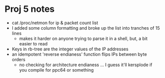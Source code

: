 # Proj 5 notes 
* cat /proc/netmon for ip & packet count list
* I added some column formatting and broke up the list into tranches of 15 lines
  * makes it harder on anyone trying to parse it in a shell, but, a bit easier to read
* Keys in rb-tree are the integer values of the IP addresses
* an idempotent 'reverse endianess' function flips IPs between byte orders
  * no checking for architecture endianess ... I guess it'll kersplode if you compile for ppc64 or something
